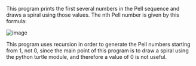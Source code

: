 This program prints the first several numbers in the Pell sequence and draws a spiral using those values.
The nth Pell number is given by this formula:

![image](https://github.com/user-attachments/assets/2d4a5df1-b033-4e9e-ba18-6d4b3a1b4b8f)

This program uses recursion in order to generate the Pell numbers starting from 1, not 0, since the main point of this program is to draw a spiral using the python turtle module,
and therefore a value of 0 is not useful.
